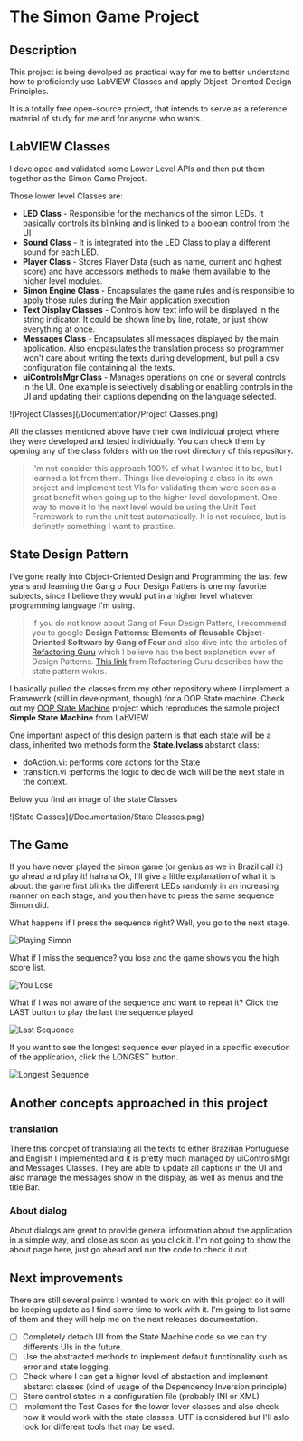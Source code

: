 # The Simon Game Project

## Description

This project is being devolped as practical way for me to better understand how to proficiently use LabVIEW Classes and apply Object-Oriented Design Principles.

It is a totally free open-source project, that intends to serve as a reference material of study for me and for anyone who wants.



## LabVIEW Classes

 I developed and validated some Lower Level APIs and then put them together as the Simon Game Project.

 Those lower level Classes are:

 * **LED Class** - Responsible for the mechanics of the simon LEDs. It basically controls its blinking and is linked to a boolean control from the UI
 * **Sound Class** - It is integrated into the LED Class to play a different sound for each LED.
 * **Player Class** - Stores Player Data (such as name, current and highest score) and have accessors methods to make them available to the higher level modules.
 * **Simon Engine Class** - Encapsulates the game rules and is responsible to apply those rules during the Main application execution
 * **Text Display Classes** - Controls how text info will be displayed in the string indicator. It could be shown line by line, rotate, or just show everything at once.
 * **Messages Class** - Encapsulates all messages displayed by the main application. Also encpasulates the translation process so programmer won't care about writing the texts during development, but pull a csv configuration file containing all the texts.
 * **uiControlsMgr Class** - Manages operations on one or several controls in the UI. One example is selectively disabling or enabling controls in the UI and updating their captions depending on the language selected.

 ![Project Classes](/Documentation/Project Classes.png)

All the classes mentioned above have their own individual project where they were developed and tested individually. You can check them by opening any of the class folders with on the root directory of this repository.

> I'm not consider this approach 100% of what I wanted it to be, but I learned a lot from them. Things like developing a class in its own project and implement test VIs for validating them were seen as a great benefit when going up to the higher level development. One way to move it to the next level would be using the Unit Test Framework to run the unit test automatically. It is not required, but is definetly something I want to practice.

## State Design Pattern

I've gone really into Object-Oriented Design and Programming the last few years and learning the Gang o Four Design Patters is one my favorite subjects, since I believe they would put in a higher level whatever programming language I'm using.

>If you do not know about Gang of Four Design Patters, I recommend you to google __Design Patterns: Elements of Reusable Object-Oriented Software by Gang of Four__ and also dive into the articles of [Refactoring Guru](https:refactoring.guru) which I believe has the best explanetion ever of Design Patterns. [This link](https://refactoring.guru/design-patterns/state) from Refactoring Guru describes how the state pattern wokrs.

I basically pulled the classes from my other repository where I implement a Framework (still in development, though) for a OOP State machine. Check out my [OOP State Machine](https://github.com/FloresFelipe/OOP-State-Machine) project which reproduces the sample project **Simple State Machine** from LabVIEW.

One important aspect of this design pattern is that each state will be a class, inherited two methods form the **State.lvclass** abstarct class:

* doAction.vi: performs core actions for the State
* transition.vi :performs the logic to decide wich will be the next state in the context.

Below you find an image of the state Classes

![State Classes](/Documentation/State Classes.png)


## The Game

If you have never played the simon game (or genius as we in Brazil call it) go ahead and play it! hahaha Ok, I'll give a little explanation of what it is about: the game first blinks the different LEDs randomly in an increasing manner on each stage, and you then have to press the same sequence Simon did.

What happens if I press the sequence right? Well, you go to the next stage.

![Playing Simon](/Documentation/Playing.gif)


What if I miss the sequence? you lose and the game shows you the high score list.

![You Lose](/Documentation/Lose.gif)

What if I was not aware of the sequence and want to repeat it? Click the LAST button to play the last the sequence played.

![Last Sequence](/Documentation/PlayingLast.vi)

If you want to see the longest sequence ever played in a specific execution of the application, click the LONGEST button.

![Longest Sequence](/Documentation/Longest.gif)

## Another concepts approached in this project

### translation

There this concpet of translating all the texts to either Brazilian Portuguese and English I implemented and it is pretty much managed by uiControlsMgr and Messages Classes. They are able to update all captions in the UI and also manage the messages show in the display, as well as menus and the title Bar.

### About dialog

About dialogs are great to provide general information about the application in a simple way, and close as soon as you click it. I'm not going to show the about page here, just go ahead and run the code to check it out.


## Next improvements

There are still several points I wanted to work on with this project so it will be keeping update as I find some time to work with it. I'm going to list some of them and they will help me on the next releases documentation.

- [ ] Completely detach UI from the State Machine code so we can try differents UIs in the future.
- [ ] Use the abstracted methods to implement default functionality such as error and state logging.
- [ ] Check where I can get a higher level of abstaction and implement abstarct classes (kind of usage of the Dependency Inversion principle)
- [ ] Store control states in a configuration file (probably INI or XML)
- [ ] Implement the Test Cases for the lower lever classes and also check how it would work with the state classes. UTF is considered but I'll aslo look for different tools that may be used.
